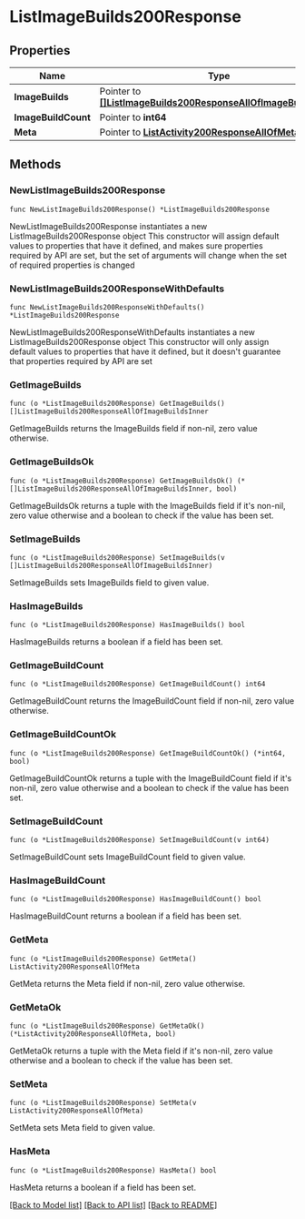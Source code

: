 # ListImageBuilds200Response

## Properties

Name | Type | Description | Notes
------------ | ------------- | ------------- | -------------
**ImageBuilds** | Pointer to [**[]ListImageBuilds200ResponseAllOfImageBuildsInner**](ListImageBuilds200ResponseAllOfImageBuildsInner.md) |  | [optional] 
**ImageBuildCount** | Pointer to **int64** |  | [optional] 
**Meta** | Pointer to [**ListActivity200ResponseAllOfMeta**](ListActivity200ResponseAllOfMeta.md) |  | [optional] 

## Methods

### NewListImageBuilds200Response

`func NewListImageBuilds200Response() *ListImageBuilds200Response`

NewListImageBuilds200Response instantiates a new ListImageBuilds200Response object
This constructor will assign default values to properties that have it defined,
and makes sure properties required by API are set, but the set of arguments
will change when the set of required properties is changed

### NewListImageBuilds200ResponseWithDefaults

`func NewListImageBuilds200ResponseWithDefaults() *ListImageBuilds200Response`

NewListImageBuilds200ResponseWithDefaults instantiates a new ListImageBuilds200Response object
This constructor will only assign default values to properties that have it defined,
but it doesn't guarantee that properties required by API are set

### GetImageBuilds

`func (o *ListImageBuilds200Response) GetImageBuilds() []ListImageBuilds200ResponseAllOfImageBuildsInner`

GetImageBuilds returns the ImageBuilds field if non-nil, zero value otherwise.

### GetImageBuildsOk

`func (o *ListImageBuilds200Response) GetImageBuildsOk() (*[]ListImageBuilds200ResponseAllOfImageBuildsInner, bool)`

GetImageBuildsOk returns a tuple with the ImageBuilds field if it's non-nil, zero value otherwise
and a boolean to check if the value has been set.

### SetImageBuilds

`func (o *ListImageBuilds200Response) SetImageBuilds(v []ListImageBuilds200ResponseAllOfImageBuildsInner)`

SetImageBuilds sets ImageBuilds field to given value.

### HasImageBuilds

`func (o *ListImageBuilds200Response) HasImageBuilds() bool`

HasImageBuilds returns a boolean if a field has been set.

### GetImageBuildCount

`func (o *ListImageBuilds200Response) GetImageBuildCount() int64`

GetImageBuildCount returns the ImageBuildCount field if non-nil, zero value otherwise.

### GetImageBuildCountOk

`func (o *ListImageBuilds200Response) GetImageBuildCountOk() (*int64, bool)`

GetImageBuildCountOk returns a tuple with the ImageBuildCount field if it's non-nil, zero value otherwise
and a boolean to check if the value has been set.

### SetImageBuildCount

`func (o *ListImageBuilds200Response) SetImageBuildCount(v int64)`

SetImageBuildCount sets ImageBuildCount field to given value.

### HasImageBuildCount

`func (o *ListImageBuilds200Response) HasImageBuildCount() bool`

HasImageBuildCount returns a boolean if a field has been set.

### GetMeta

`func (o *ListImageBuilds200Response) GetMeta() ListActivity200ResponseAllOfMeta`

GetMeta returns the Meta field if non-nil, zero value otherwise.

### GetMetaOk

`func (o *ListImageBuilds200Response) GetMetaOk() (*ListActivity200ResponseAllOfMeta, bool)`

GetMetaOk returns a tuple with the Meta field if it's non-nil, zero value otherwise
and a boolean to check if the value has been set.

### SetMeta

`func (o *ListImageBuilds200Response) SetMeta(v ListActivity200ResponseAllOfMeta)`

SetMeta sets Meta field to given value.

### HasMeta

`func (o *ListImageBuilds200Response) HasMeta() bool`

HasMeta returns a boolean if a field has been set.


[[Back to Model list]](../README.md#documentation-for-models) [[Back to API list]](../README.md#documentation-for-api-endpoints) [[Back to README]](../README.md)


